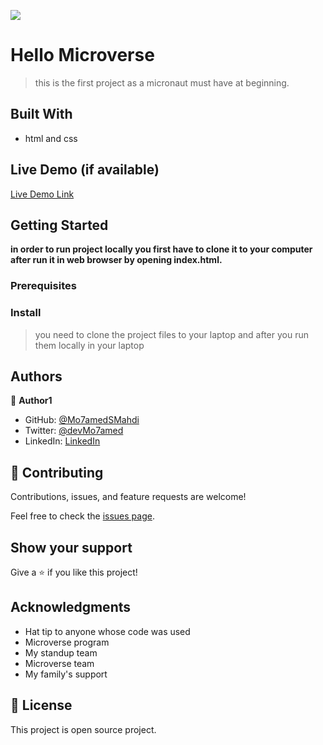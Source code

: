 ![](https://img.shields.io/badge/Microverse-blueviolet)

# Hello Microverse

> this is the first project as a micronaut must have at beginning.


## Built With

- html and css

## Live Demo (if available)

[Live Demo Link](https://livedemo.com)


## Getting Started

**in order to run project locally you first have to clone it to your computer after run it in web browser by opening index.html.**


### Prerequisites

### Install
>you need to clone the project files to your laptop and after you run them locally in your laptop


## Authors

👤 **Author1**

- GitHub: [@Mo7amedSMahdi](https://github.com/Mo7amedSMahdi)
- Twitter: [@devMo7amed](https://twitter.com/devMo7amed)
- LinkedIn: [LinkedIn](https://www.linkedin.com/in/mohammed-mahdi-b20340162/)

## 🤝 Contributing

Contributions, issues, and feature requests are welcome!

Feel free to check the [issues page](../../issues/).

## Show your support

Give a ⭐️ if you like this project!

## Acknowledgments

- Hat tip to anyone whose code was used 
- Microverse program 
- My standup team
- Microverse team
- My family's support

## 📝 License

This project is open source project.
